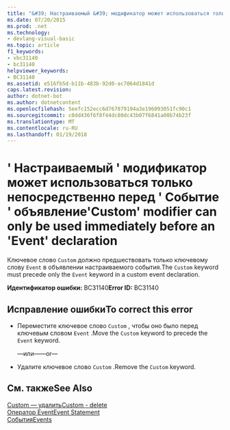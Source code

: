 ```yaml
---
title: "&#39; Настраиваемый &#39; модификатор может использоваться только непосредственно перед &#39; Событие &#39; объявление"
ms.date: 07/20/2015
ms.prod: .net
ms.technology:
- devlang-visual-basic
ms.topic: article
f1_keywords:
- vbc31140
- bc31140
helpviewer_keywords:
- BC31140
ms.assetid: e516fb5d-b11b-483b-92d0-ac7064d1841d
caps.latest.revision: 
author: dotnet-bot
ms.author: dotnetcontent
ms.openlocfilehash: 5eefc152ecc6d767879194a3e196093051fc90c1
ms.sourcegitcommit: c0dd436f6f8f44dc80dc43b07f6841a00b74b23f
ms.translationtype: MT
ms.contentlocale: ru-RU
ms.lasthandoff: 01/19/2018
---
```

# <a name="39custom39-modifier-can-only-be-used-immediately-before-an-39event39-declaration"></a><span data-ttu-id="b2564-102">&#39; Настраиваемый &#39; модификатор может использоваться только непосредственно перед &#39; Событие &#39; объявление</span><span class="sxs-lookup"><span data-stu-id="b2564-102">&#39;Custom&#39; modifier can only be used immediately before an &#39;Event&#39; declaration</span></span>
<span data-ttu-id="b2564-103">Ключевое слово `Custom` должно предшествовать только ключевому слову `Event` в объявлении настраиваемого события.</span><span class="sxs-lookup"><span data-stu-id="b2564-103">The `Custom` keyword must precede only the `Event` keyword in a custom event declaration.</span></span>  
  
 <span data-ttu-id="b2564-104">**Идентификатор ошибки:** BC31140</span><span class="sxs-lookup"><span data-stu-id="b2564-104">**Error ID:** BC31140</span></span>  
  
## <a name="to-correct-this-error"></a><span data-ttu-id="b2564-105">Исправление ошибки</span><span class="sxs-lookup"><span data-stu-id="b2564-105">To correct this error</span></span>  
  
-   <span data-ttu-id="b2564-106">Переместите ключевое слово `Custom` , чтобы оно было перед ключевым словом `Event` .</span><span class="sxs-lookup"><span data-stu-id="b2564-106">Move the `Custom` keyword to precede the `Event` keyword.</span></span>  
  
     <span data-ttu-id="b2564-107">—или—</span><span class="sxs-lookup"><span data-stu-id="b2564-107">—or—</span></span>  
  
-   <span data-ttu-id="b2564-108">Удалите ключевое слово `Custom` .</span><span class="sxs-lookup"><span data-stu-id="b2564-108">Remove the `Custom` keyword.</span></span>  
  
## <a name="see-also"></a><span data-ttu-id="b2564-109">См. также</span><span class="sxs-lookup"><span data-stu-id="b2564-109">See Also</span></span>  
 [<span data-ttu-id="b2564-110">Custom — удалить</span><span class="sxs-lookup"><span data-stu-id="b2564-110">Custom - delete</span></span>](http://msdn.microsoft.com/library/dc62be07-c896-4866-a533-982a661d143f)  
 [<span data-ttu-id="b2564-111">Оператор Event</span><span class="sxs-lookup"><span data-stu-id="b2564-111">Event Statement</span></span>](../../visual-basic/language-reference/statements/event-statement.md)  
 [<span data-ttu-id="b2564-112">События</span><span class="sxs-lookup"><span data-stu-id="b2564-112">Events</span></span>](../../visual-basic/programming-guide/language-features/events/index.md)
